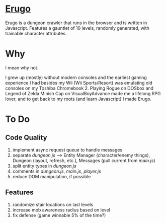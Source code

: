 # [Erugo](https://na4n.github.io/erugo) 
Erugo is a dungeon crawler that runs in the browser and is written in Javascript.
Features a gauntlet of 10 levels, randomly generated, with trainable character attributes. 

# Why
I mean why not.

I grew up (mostly) without modern consoles and the earliest gaming experience I had besides my Wii (Wii Sports/Resort) was emulating old consoles on my Toshiba Chromebook 2. Playing Rogue on DOSbox and Legend of Zelda Minish Cap on VisualBoyAdvance made me a lifelong RPG lover, and to get back to my roots (and learn Javascript) I made Erugo.

# To Do
## Code Quality
1. implement async request queue to handle messages
2. separate *dungeon.js* --> Entity Manager (character/enemy things), Dungeon (layout, refresh, etc.), Messages (pull current from *main.js*)
3. split entity types in *dungeon.js*
5. comments in *dungeon.js*, *main.js*, *player.js*
6. reduce DOM manipulation, if possible

## Features
1. randomize stair locations on last levels
2. increase mob awareness radius based on level
3. fix defense (game winnable 5% of the time?)

